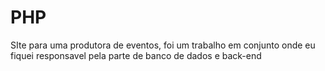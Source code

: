 # PHP

SIte para uma produtora de eventos, foi um trabalho em conjunto onde eu fiquei responsavel pela parte de banco de dados e back-end
